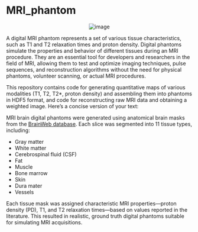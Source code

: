 # MRI_phantom
<p align="center">
  <img src="https://github.com/user-attachments/assets/2afdd2ac-2a6e-4596-b5a0-879b6220d66b" alt="image" />
</p>

A digital MRI phantom represents a set of various tissue characteristics, such as T1 and T2 relaxation times and proton density. Digital phantoms simulate the properties and behavior of different tissues during an MRI procedure. They are an essential tool for developers and researchers in the field of MRI, allowing them to test and optimize imaging techniques, pulse sequences, and reconstruction algorithms without the need for physical phantoms, volunteer scanning, or actual MRI procedures.


This repository contains code for generating quantitative maps of various modalities (T1, T2, T2*, proton density) and assembling them into phantoms in HDF5 format, and code for reconstructing raw MRI data and obtaining a weighted image.
Here’s a concise version of your text:



MRI brain digital phantoms were generated using anatomical brain masks from the [BrainWeb database](https://brainweb.bic.mni.mcgill.ca/brainweb/). Each slice was segmented into 11 tissue types, including:

- Gray matter  
- White matter  
- Cerebrospinal fluid (CSF)  
- Fat  
- Muscle  
- Bone marrow  
- Skin  
- Dura mater  
- Vessels

Each tissue mask was assigned characteristic MRI properties—proton density (PD), T1, and T2 relaxation times—based on values reported in the literature. This resulted in realistic, ground truth digital phantoms suitable for simulating MRI acquisitions.



